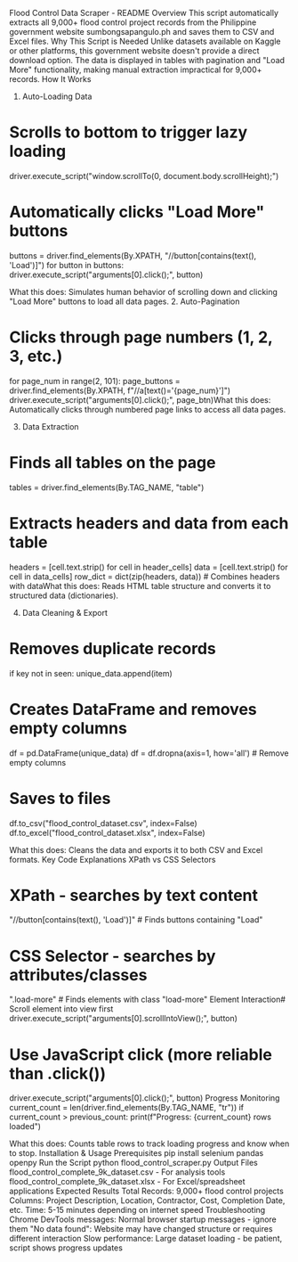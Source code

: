 Flood Control Data Scraper - README
Overview
This script automatically extracts all 9,000+ flood control project records from the Philippine government website sumbongsapangulo.ph and saves them to CSV and Excel files.
Why This Script is Needed
Unlike datasets available on Kaggle or other platforms, this government website doesn't provide a direct download option. The data is displayed in tables with pagination and "Load More" functionality, making manual extraction impractical for 9,000+ records.
How It Works
1. Auto-Loading Data
# Scrolls to bottom to trigger lazy loading
driver.execute_script("window.scrollTo(0, document.body.scrollHeight);")

# Automatically clicks "Load More" buttons
buttons = driver.find_elements(By.XPATH, "//button[contains(text(), 'Load')]")
for button in buttons:
    driver.execute_script("arguments[0].click();", button)


What this does: Simulates human behavior of scrolling down and clicking "Load More" buttons to load all data pages.
2. Auto-Pagination
# Clicks through page numbers (1, 2, 3, etc.)
for page_num in range(2, 101):
    page_buttons = driver.find_elements(By.XPATH, f"//a[text()='{page_num}']")
    driver.execute_script("arguments[0].click();", page_btn)What this does: Automatically clicks through numbered page links to access all data pages.

3. Data Extraction
# Finds all tables on the page
tables = driver.find_elements(By.TAG_NAME, "table")

# Extracts headers and data from each table
headers = [cell.text.strip() for cell in header_cells]
data = [cell.text.strip() for cell in data_cells]
row_dict = dict(zip(headers, data))  # Combines headers with dataWhat this does: Reads HTML table structure and converts it to structured data (dictionaries).

4. Data Cleaning & Export
# Removes duplicate records
if key not in seen:
    unique_data.append(item)

# Creates DataFrame and removes empty columns
df = pd.DataFrame(unique_data)
df = df.dropna(axis=1, how='all')  # Remove empty columns




# Saves to files
df.to_csv("flood_control_dataset.csv", index=False)
df.to_excel("flood_control_dataset.xlsx", index=False)

What this does: Cleans the data and exports it to both CSV and Excel formats.
Key Code Explanations
XPath vs CSS Selectors
# XPath - searches by text content
"//button[contains(text(), 'Load')]"  # Finds buttons containing "Load"


# CSS Selector - searches by attributes/classes  
".load-more"  # Finds elements with class "load-more"
Element Interaction# Scroll element into view first
driver.execute_script("arguments[0].scrollIntoView();", button)


# Use JavaScript click (more reliable than .click())
driver.execute_script("arguments[0].click();", button)
Progress Monitoring
current_count = len(driver.find_elements(By.TAG_NAME, "tr"))
if current_count > previous_count:
    print(f"Progress: {current_count} rows loaded")


What this does: Counts table rows to track loading progress and know when to stop.
Installation & Usage
Prerequisites
pip install selenium pandas openpy
Run the Script
python flood_control_scraper.py
Output Files
flood_control_complete_9k_dataset.csv - For analysis tools
flood_control_complete_9k_dataset.xlsx - For Excel/spreadsheet applications
Expected Results
Total Records: 9,000+ flood control projects
Columns: Project Description, Location, Contractor, Cost, Completion Date, etc.
Time: 5-15 minutes depending on internet speed
Troubleshooting
Chrome DevTools messages: Normal browser startup messages - ignore them
"No data found": Website may have changed structure or requires different interaction
Slow performance: Large dataset loading - be patient, script shows progress updates



